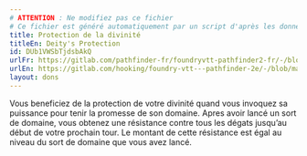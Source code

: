 ```yaml
---
# ATTENTION : Ne modifiez pas ce fichier
# Ce fichier est généré automatiquement par un script d'après les données du module Foundry VTT officiel et de sa traduction
title: Protection de la divinité
titleEn: Deity's Protection
id: DUb1VWSbTjdsbAkQ
urlFr: https://gitlab.com/pathfinder-fr/foundryvtt-pathfinder2-fr/-/blob/master/data/feats/DUb1VWSbTjdsbAkQ.htm
urlEn: https://gitlab.com/hooking/foundry-vtt---pathfinder-2e/-/blob/master/packs/data/feats.db/deity-s-protection.json
layout: dons
---
```

Vous beneficiez de la protection de votre divinité quand vous invoquez sa puissance pour tenir la promesse de son domaine. Apres avoir lancé un sort de domaine, vous obtenez une résistance contre tous les dégats jusqu’au début de votre prochain tour. Le montant de cette résistance est égal au niveau du sort de domaine que vous avez lancé.
